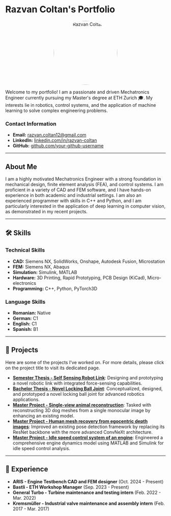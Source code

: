 # Razvan Coltan's Portfolio

<p align="center">
  <img src="https://raw.githubusercontent.com/your-username/your-repo-name/main/images/Profile_Picture.jpeg" alt="Razvan Coltan" width="200" style="border-radius:50%;"/>
</p>

Welcome to my portfolio! I am a passionate and driven Mechatronics Engineer currently pursuing my Master's degree at ETH Zurich 🎓. My interests lie in robotics, control systems, and the application of machine learning to solve complex engineering problems.

### Contact Information
* **Email:** [razvan.coltan12@gmail.com](mailto:razvan.coltan12@gmail.com)
* **LinkedIn:** [linkedin.com/in/razvan-coltan](https://linkedin.com/in/razvan-coltan)
* **GitHub:** [github.com/your-github-username](https://github.com/your-github-username)

---

## About Me

I am a highly motivated Mechatronics Engineer with a strong foundation in mechanical design, finite element analysis (FEA), and control systems. I am proficient in a variety of CAD and FEM software, and I have hands-on experience in both academic and industrial settings. I am also an experienced programmer with skills in C++ and Python, and I am particularly interested in the application of deep learning in computer vision, as demonstrated in my recent projects.

---

## 🛠️ Skills

### Technical Skills

* **CAD:** Siemens NX, SolidWorks, Onshape, Autodesk Fusion, Microstation
* **FEM:** Siemens NX, Abaqus
* **Simulation:** Simulink, MATLAB
* **Hardware:** 3D Printing, Rapid Prototyping, PCB Design (KiCad), Micro-electronics
* **Programming:** C++, Python, PyTorch3D

### Language Skills

* **Romanian:** Native
* **German:** C1
* **English:** C1
* **Spanish:** B1

---

## 🚀 Projects

Here are some of the projects I've worked on. For more details, please click on the project title to visit its dedicated page.

* **[Semester Thesis - Self Sensing Robot Link](./projects/self-sensing-robot-link.md)**: Designing and prototyping a novel robotic link with integrated force-sensing capabilities.
* **[Bachelor Thesis - Novel Locking Ball Joint](./projects/novel-locking-ball-joint.md)**: Conceptualized, designed, and prototyped a novel locking ball joint for advanced robotics applications.
* **[Master Project - Single-view animal reconstruction](./projects/single-view-animal-reconstruction.md)**: Tasked with reconstructing 3D dog meshes from a single monocular image by enhancing an existing model.
* **[Master Project - Human mesh recovery from egocentric depth images](./projects-human-mesh-recovery.md)**: Improved an existing pose detection framework by replacing its ResNet backbone with the more advanced ConvNeXt architecture.
* **[Master Project - Idle speed control system of an engine](./projects/idle-speed-control-system.md)**: Engineered a comprehensive engine dynamics model using MATLAB and Simulink for idle speed control analysis.

---

## 💼 Experience

* **ARIS - Engine Testbench CAD and FEM designer** (Oct. 2024 - Present)
* **Bastli - ETH Workshop Manager** (Sep. 2023 - Present)
* **General Turbo - Turbine maintenance and testing intern** (Feb. 2022 - Mar. 2022)
* **Kremsmüller - Industrial valve maintenance and assembly intern** (Feb. 2017 - Mar. 2017)
